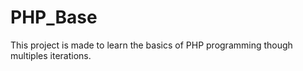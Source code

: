 # PHP_Base

This project is made to learn the basics of PHP programming though multiples iterations.
